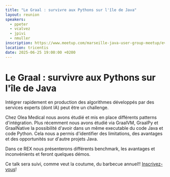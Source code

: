 ```yaml
---
title: "Le Graal : survivre aux Pythons sur l'île de Java​"
layout: reunion
speakers:
  - ppeter
  - vcalvez
  - jpivi
  - nmuller
inscription: https://www.meetup.com/marseille-java-user-group-meetup/events/308254912
location: tricentis
date: 2025-06-25 19:00:00 +0200
---
```


# Le Graal : survivre aux Pythons sur l'île de Java​

Intégrer rapidement en production des algorithmes développés par des services experts (dont IA) peut être un challenge. 

Chez Olea Medical nous avons étudié et mis en place différents patterns d'intégration. Plus récemment nous avons étudié via GraalVM, GraalPy et GraalNative la possibilité d'avoir dans un même executable du code Java et code Python. Cela nous a permis d'identifier des limitations, des avantages et des opportunités sur d'autre projets Java. 

Dans ce REX nous présenterons différents benchmark, les avantages et inconvénients et feront quelques démos.

Ce talk sera suivi, comme veut la coutume, du barbecue annuel!! [Inscrivez-vous](https://www.meetup.com/marseille-java-user-group-meetup/events/308255183)!
